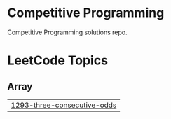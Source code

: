 # Competitive Programming
Competitive Programming solutions  repo.

<!---LeetCode Topics Start-->
# LeetCode Topics
## Array
|  |
| ------- |
| [1293-three-consecutive-odds](https://github.com/Zablon5/A2SV/tree/master/1293-three-consecutive-odds) |
<!---LeetCode Topics End-->